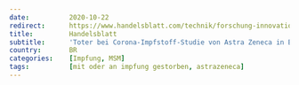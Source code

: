 ```yaml
---
date:          2020-10-22
redirect:      https://www.handelsblatt.com/technik/forschung-innovation/impfstoff-forschung-toter-bei-corona-impfstoff-studie-von-astra-zeneca-in-brasilien/26297134.html
title:         Handelsblatt
subtitle:      'Toter bei Corona-Impfstoff-Studie von Astra Zeneca in Brasilien'
country:       BR
categories:    [Impfung, MSM]
tags:          [mit oder an impfung gestorben, astrazeneca]
---
```

